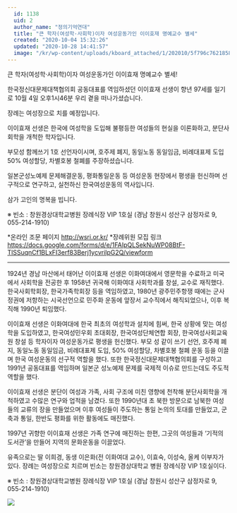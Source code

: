 ```yaml
---
  id: 1138
  uid: 2
  author_name: "정의기억연대"
  title: "큰 학자(여성학·사회학)이자 여성운동가인 이이효재 명예교수 별세"
  created: "2020-10-04 15:32:26"
  updated: "2020-10-28 14:41:57"
  image: "/kr/wp-content/uploads/kboard_attached/1/202010/5f796c76218586743006.jpg"
---
```

큰 학자(여성학·사회학)이자 여성운동가인
이이효재 명예교수 별세!


한국정신대문제대책협의회 공동대표를 역임하셨던 이이효재 선생이 향년 97세를 일기로 10월 4일 오후1시46분 우리 곁을 떠나가셨습니다. 

장례는 여성장으로 치를 예정입니다.

이이효재 선생은 한국에 여성학을 도입해 불평등한 여성들의 현실을 이론화하고, 분단사회학을 개척한 학자입니다. 
 
부모성 함께쓰기 1호 선언자이시며, 호주제 폐지, 동일노동 동일임금, 비례대표제 도입 50% 여성할당, 차별호봉 철폐를 주장하셨습니다. 

일본군성노예제 문제해결운동, 평화통일운동 등 여성운동 현장에서 평생을 헌신하며 선구적으로 연구하고, 실천하신 한국여성운동의 역사입니다.

삼가 고인의 명복을 빕니다. 

※ 빈소 : 창원경상대학교병원 장례식장 VIP 1호실
 (경남 창원시 성산구 삼정자로 9, 055-214-1910)

\*온라인 조문 페이지 http://wsri.or.kr/
\*장례위원 모집 링크 
https://docs.google.com/forms/d/e/1FAIpQLSekNuWP08BtF-TlSSuqnCf1BLxFI3erf83Berj1ycvrilpG2Q/viewform

---------------------
1924년 경남 마산에서 태어난 이이효재 선생은 이화여대에서 영문학을 수료하고 미국에서 사회학을 전공한 후 1958년 귀국해 이화여대 사회학과를 창설, 교수로 재직했다. 한국사회학회장, 한국가족학회장 등을 역임하였고, 1980년 광주민주항쟁 때에는 군사정권에 저항하는 시국선언으로 민주화 운동에 앞장서 교수직에서 해직되었으나, 이후 복직해 1990년 퇴임했다. 

이이효재 선생은 이화여대에 한국 최초의 여성학과 설치에 힘써, 한국 상황에 맞는 여성학을 도입하였고, 한국여성민우회 초대회장, 한국여성단체연합 회장, 한국여성사회교육원 창설 등 학자이자 여성운동가로 평생을 헌신했다. 부모 성 같이 쓰기 선언, 호주제 폐지, 동일노동 동일임금, 비례대표제 도입, 50% 여성할당, 차별호봉 철폐 운동 등을 이끌며 한국 여성운동의 선구적 역할을 했다. 또한 한국정신대문제대책협의회를 구성하고 1991년 공동대표를 역임하며 일본군 성노예제 문제를 국제적 이슈로 만드는데도 주도적 역할을 했다. 

이이효재 선생은 분단이 여성과 가족, 사회 구조에 미친 영향에 천착해 분단사회학을 개척하였고 수많은 연구와 업적을 남겼다. 또한 1990년대 초 북한 방문으로 남북한 여성들의 교류의 장을 만들었으며 이후 여성들이 주도하는 통일 논의의 토대를 만들었고, 군축과 통일, 한반도 평화를 위한 활동에도 매진했다. 

1997년 귀향한 이이효재 선생은 가족 연구에 매진하는 한편, 그곳의 여성들과 ‘기적의 도서관’을 만들어 지역의 문화운동을 이끌었다. 

유족으로는 딸 이희경, 동생 이은화(전 이화여대 교수), 이효숙, 이성숙, 올케 이부자가 있다. 장례는 여성장으로 치르며 빈소는 창원경상대학교 병원 장례식장 VIP 1호실이다. 

※ 빈소 : 창원경상대학교병원 장례식장 VIP 1호실
 (경남 창원시 성산구 삼정자로 9, 055-214-1910)

 ![](/kr/wp-content/uploads/kboard_attached/1/202010/5f796c76218586743006.jpg)